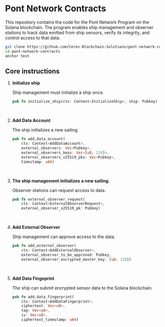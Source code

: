 # Pont Network Contracts

This repository contains the code for the Pont Network Program on the Solana blockchain. The program enables ship management and observer stations to track data emitted from ship sensors, verify its integrity, and control access to that data.

```bash
git clone https://github.com/Ceres-Blockchain-Solutions/pont-network-contracts.git
cd pont-network-contracts
anchor test
```

## Core instructions

1. **Initialize ship**

	Ship management must initialize a ship once.
	```rust
	pub fn initialize_ship(ctx: Context<InitializeShip>, ship: Pubkey)
	```
	
	<br/>

2. **Add Data Account**
   
 	 The ship initializes a new sailing.
	```rust
	pub fn add_data_account(
		ctx: Context<AddDataAccount>,
		external_observers: Vec<Pubkey>,
		external_observers_keys: Vec<[u8; 128]>,
		external_observers_x25519_pks: Vec<Pubkey>,
		timestamp: u64)
	```
	<br/>
 
3. **The ship management initializes a new sailing.**
   
   	Observer stations can request access to data.
	```rust
	pub fn external_observer_request(
		ctx: Context<ExternalObserverRequest>,
		external_observer_x25519_pk: Pubkey)
	```

	
	<br/>

4. **Add External Observer**
   
   	Ship management can approve access to the data.
	```rust
	pub fn add_external_observer(
		ctx: Context<AddExternalObserver>,
		external_observer_to_be_approved: Pubkey,
		external_observer_encrypted_master_key: [u8; 128])
	```
	
	
	<br/>

5. **Add Data Fingeprint**
   
	The ship can submit encrypted sensor data to the Solana blockchain.
	```rust
	pub fn add_data_fingerprint(
		ctx: Context<AddDataFingerprint>,
		ciphertext: Vec<u8>,
		tag: Vec<u8>,
		iv: Vec<u8>,
		ciphertext_timestamp: u64)
	```
	
	
